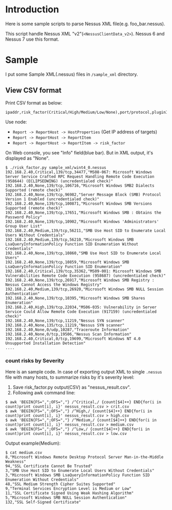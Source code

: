 # Introduction

Here is some sample scripts to parse Nessus XML file(e.g. foo_bar.nessus).

This script handle Nessus XML "v2"(`<NessusClientData_v2>`). Nessus 6 and Nessus 7 use this format.

# Sample

I put some Sample XML(.nessus) files in `/sample_xml` directory.

## View CSV format

Print CSV format as below:
```
ipaddr,risk_factor(Critical/High/Medium/Low/None),port/protocol,pluginID,"pluginName"
```

Use node: 
* `Report -> ReportHost -> HostProperties` (Get IP address of targets)
* `Report -> ReportHost -> ReportItem`
* `Report -> ReportHost -> ReportItem -> risk_factor`

On Web console, you see "Info" field(blue bar). But in XML output, it's displayed as "None".
```
$ ./risk_factor.py sample_xml/wint4_0.nessus 
192.168.2.40,Critical,139/tcp,34477,"MS08-067: Microsoft Windows Server Service Crafted RPC Request Handling Remote Code Execution (958644) (ECLIPSEDWING) (uncredentialed check)"
192.168.2.40,None,139/tcp,106716,"Microsoft Windows SMB2 Dialects Supported (remote check)"
192.168.2.40,None,139/tcp,96982,"Server Message Block (SMB) Protocol Version 1 Enabled (uncredentialed check)"
192.168.2.40,None,139/tcp,100871,"Microsoft Windows SMB Versions Supported (remote check)"
192.168.2.40,None,139/tcp,17651,"Microsoft Windows SMB : Obtains the Password Policy"
192.168.2.40,None,139/tcp,10902,"Microsoft Windows 'Administrators' Group User List"
192.168.2.40,Medium,139/tcp,56211,"SMB Use Host SID to Enumerate Local Users Without Credentials"
192.168.2.40,Medium,139/tcp,56210,"Microsoft Windows SMB LsaQueryInformationPolicy Function SID Enumeration Without Credentials"
192.168.2.40,None,139/tcp,10860,"SMB Use Host SID to Enumerate Local Users"
192.168.2.40,None,139/tcp,10859,"Microsoft Windows SMB LsaQueryInformationPolicy Function SID Enumeration"
192.168.2.40,Critical,139/tcp,35362,"MS09-001: Microsoft Windows SMB Vulnerabilities Remote Code Execution (958687) (uncredentialed check)"
192.168.2.40,None,139/tcp,26917,"Microsoft Windows SMB Registry : Nessus Cannot Access the Windows Registry"
192.168.2.40,Medium,139/tcp,26920,"Microsoft Windows SMB NULL Session Authentication"
192.168.2.40,None,139/tcp,10395,"Microsoft Windows SMB Shares Enumeration"
192.168.2.40,High,139/tcp,22034,"MS06-035: Vulnerability in Server Service Could Allow Remote Code Execution (917159) (uncredentialed check)"
192.168.2.40,None,139/tcp,11219,"Nessus SYN scanner"
192.168.2.40,None,135/tcp,11219,"Nessus SYN scanner"
192.168.2.40,None,0/udp,10287,"Traceroute Information"
192.168.2.40,None,0/tcp,19506,"Nessus Scan Information"
192.168.2.40,Critical,0/tcp,19699,"Microsoft Windows NT 4.0 Unsupported Installation Detection"
....
```

### count risks by Severity

Here is an sample code. In case of exporting output XML to single `.nessus` file with many hosts, to summarize risks by it's severity level:

1. Save risk_factor.py output(CSV) as "nessus_result.csv".
2. Following awk command line:
```
$ awk 'BEGIN{FS=",";OFS=","} /^Critical,/ {count[$4]++} END{for(i in count)print count[i], i}' nessus_result.csv > crit.csv
$ awk 'BEGIN{FS=",";OFS=","} /^High,/ {count[$4]++} END{for(i in count)print count[i], i}' nessus_result.csv > high.csv
$ awk 'BEGIN{FS=",";OFS=","} /^Medium,/ {count[$4]++} END{for(i in count)print count[i], i}' nessus_result.csv > medium.csv
$ awk 'BEGIN{FS=",";OFS=","} /^Low,/ {count[$4]++} END{for(i in count)print count[i], i}' nessus_result.csv > low.csv
```

Output example(Medium):
```
$ cat medium.csv 
8,"Microsoft Windows Remote Desktop Protocol Server Man-in-the-Middle Weakness"
94,"SSL Certificate Cannot Be Trusted"
3,"SMB Use Host SID to Enumerate Local Users Without Credentials"
3,"Microsoft Windows SMB LsaQueryInformationPolicy Function SID Enumeration Without Credentials"
48,"SSL Medium Strength Cipher Suites Supported"
9,"Terminal Services Encryption Level is Medium or Low"
11,"SSL Certificate Signed Using Weak Hashing Algorithm"
5,"Microsoft Windows SMB NULL Session Authentication"
132,"SSL Self-Signed Certificate"
```

